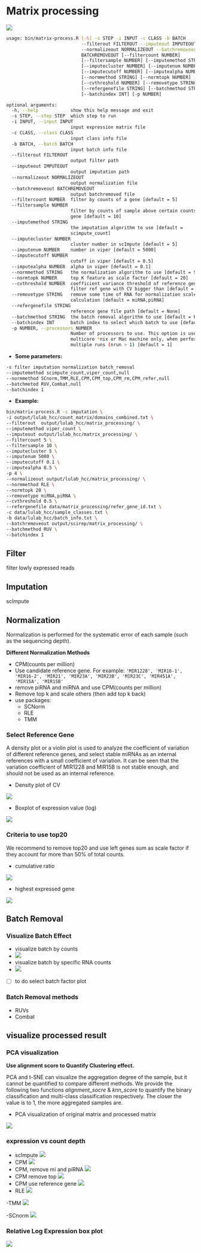# Matrix processing

![](../.gitbook/assets/pipeline_matrix.png)

```bash
usage: bin/matrix-process.R [-h] -s STEP -i INPUT -c CLASS -b BATCH
                            --filterout FILTEROUT --imputeout IMPUTEOUT
                            --normalizeout NORMALIZEOUT --batchremoveout
                            BATCHREMOVEOUT [--filtercount NUMBER]
                            [--filtersample NUMBER] [--imputemethod STRING]
                            [--imputecluster NUMBER] [--imputenum NUMBER]
                            [--imputecutoff NUMBER] [--imputealpha NUMBER]
                            [--normmethod STRING] [--normtopk NUMBER]
                            [--cvthreshold NUMBER] [--removetype STRING]
                            [--refergenefile STRING] [--batchmethod STRING]
                            [--batchindex INT] [-p NUMBER]

optional arguments:
  -h, --help            show this help message and exit
  -s STEP, --step STEP  which step to run
  -i INPUT, --input INPUT
                        input expression matrix file
  -c CLASS, --class CLASS
                        input class info file
  -b BATCH, --batch BATCH
                        input batch info file
  --filterout FILTEROUT
                        output filter path
  --imputeout IMPUTEOUT
                        output imputation path
  --normalizeout NORMALIZEOUT
                        output normalization file
  --batchremoveout BATCHREMOVEOUT
                        output batchremoved file
  --filtercount NUMBER  filter by counts of a gene [default = 5]
  --filtersample NUMBER
                        filter by counts of sample above certain counts of a
                        gene [default = 10]
  --imputemethod STRING
                        the imputation algorithm to use [default =
                        scimpute_count]
  --imputecluster NUMBER
                        cluster number in scImpute [default = 5]
  --imputenum NUMBER    number in viper [default = 5000]
  --imputecutoff NUMBER
                        cutoff in viper [default = 0.5]
  --imputealpha NUMBER  alpha in viper [default = 0.1]
  --normmethod STRING   the normalization algorithm to use [default = SCNorm]
  --normtopk NUMBER     top K feature as scale factor [default = 20]
  --cvthreshold NUMBER  coefficient variance threshold of reference gene,
                        filter ref gene with CV bigger than [default = 0.5]
  --removetype STRING   remove some time of RNA for normalization scale factor
                        calculation [default = miRNA,piRNA]
  --refergenefile STRING
                        reference gene file path [default = None]
  --batchmethod STRING  the batch removal algorithm to use [default = RUV]
  --batchindex INT      batch index to select which batch to use [default = 1]
  -p NUMBER, --processors NUMBER
                        Number of processors to use. This option is useful on
                        multicore *nix or Mac machine only, when performing
                        multiple runs (nrun > 1) [default = 1]
```

* **Some parameters:**

```bash
-s filter imputation normalization batch_removal
--imputemethod scimpute_count,viper_count,null
--normmethod SCnorm,TMM,RLE,CPM,CPM_top,CPM_rm,CPM_refer,null
--batchmetod RUV,Combat,null
--batchindex 1
```

* **Example:**

```bash
bin/matrix-process.R -s imputation \
-i output/lulab_hcc/count_matrix/domains_combined.txt \
--filterout  output/lulab_hcc/matrix_processing/ \
--imputemethod viper_count \
--imputeout output/lulab_hcc/matrix_processing/ \
--filtercount 5 \
--filtersample 10 \
--imputecluster 5 \
--imputenum 5000 \
--imputecutoff 0.1 \
--imputealpha 0.5 \
-p 4 \
--normalizeout output/lulab_hcc/matrix_processing/ \
--normmethod RLE \
--normtopk 20 \
--removetype miRNA,piRNA \
--cvthreshold 0.5 \
--refergenefile data/matrix_processing/refer_gene_id.txt \
-c data/lulab_hcc/sample_classes.txt \
-b data/lulab_hcc/batch_info.txt \
--batchremoveout output/scirep/matrix_processing/ \
--batchmethod RUV \
--batchindex 1
```

## Filter

filter lowly expressed reads

## Imputation

scImpute

## Normalization

Normalization is performed for the systematic error of each sample \(such as the sequencing depth\).

 **Different Normalization Methods**

* CPM\(counts per million\)
* Use candidate reference gene. For example: `'MIR1228', 'MIR16-1', 'MIR16-2', 'MIR21', 'MIR23A', 'MIR23B', 'MIR23C', 'MIR451A', 'MIR15A', 'MIR15B'`
* remove piRNA and miRNA and use CPM\(counts per million\)
* Remove top k and scale others \(then add top k back\)
* use packages:
  * SCNorm
  * RLE
  * TMM

### Select Reference Gene

A density plot or a violin plot is used to analyze the coefficient of variation of different reference genes, and select stable miRNAs as an internal references with a small coefficient of variation. It can be seen that the variation coefficient of MIR1228 and MIR15B is not stable enough, and should not be used as an internal reference.

* Density plot of CV

![](../.gitbook/assets/cv_density.png)

* Boxplot of expression value \(log\)

![](../.gitbook/assets/refer_box.png)

### Criteria to use top20

We recommend to remove top20 and use left genes sum as scale factor if they account for more than 50% of total counts.

* cumulative ratio

![](../.gitbook/assets/topk.png)

* highest expressed gene

![](../.gitbook/assets/plot_highest_exprs.png)

## Batch Removal

### Visualize Batch Effect

* visualize batch by counts
* ![](../.gitbook/assets/show_batch.png)
* visualize batch by specific RNA counts
* ![](../.gitbook/assets/show_batch_rna.png)
* [ ] to do select batch factor plot

### Batch Removal methods

* RUVs
* Combat

## visualize processed result

### PCA visualization

**Use alignment score to Quantify Clustering effect.**

PCA and t-SNE can visualize the aggregation degree of the sample, but it cannot be quantified to compare different methods. We provide the following two functions _alignment\_socre_ & _knn\_score_ to quantify the binary classification and multi-class classification respectively. The closer the value is to 1, the more aggregated samples are.

* PCA visualization of original matrix and processed matrix

![](../.gitbook/assets/pca.png)

### expression vs count depth

* scImpute ![](../.gitbook/assets/mat_impute_count_depth.png)
* CPM ![](../.gitbook/assets/mat_cpm_count_depth.png)
* CPM, remove mi and piRNA ![](../.gitbook/assets/mat_cpm_rm_count_depth.png)
* CPM remove top ![](../.gitbook/assets/mat_cpm_top_count_depth.png)
* CPM use reference gene ![](../.gitbook/assets/mat_cpm_refer_count_depth.png)
* RLE ![](../.gitbook/assets/mat_rle_count_depth.png)

-TMM ![](../.gitbook/assets/mat_tmm_count_depth.png)

-SCnorm ![](../.gitbook/assets/mat_scnorm_count_depth.png)

### Relative Log Expression box plot

![](../.gitbook/assets/rle.png)

